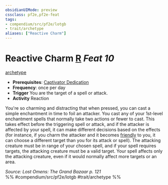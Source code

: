 ```yaml
---
obsidianUIMode: preview
cssclass: pf2e,pf2e-feat
tags:
- compendium/src/pf2e/lotgb
- trait/archetype
aliases: ["Reactive Charm"]
---
```

# Reactive Charm  [R](../../rules/core-rulebook/chapter-9-playing-the-game.md#Actions "Reaction") *Feat 10*  
[archetype](../../rules/traits/archetype.md)  

- **Prerequisites**: [Captivator Dedication](captivator-dedication-lotgb.md)
- **Frequency**: once per day
- **Trigger** You are the target of a spell or attack.
- **Activity** Reaction

You're so charming and distracting that when pressed, you can cast a simple enchantment in time to foil an attacker. You cast any of your 1st-level enchantment spells that normally take two actions or fewer to cast. This takes effect before the triggering spell or attack, and if the attacker is affected by your spell, it can make different decisions based on the effects (for instance, if you charm the attacker and it becomes [friendly](../../rules/conditions.md#Friendly) to you, it can choose a different target than you for its attack or spell). The attacking creature must be in range of your chosen spell, and if your spell requires targets, the attacking creature must be a valid target. Your spell affects only the attacking creature, even if it would normally affect more targets or an area.

*Source: Lost Omens: The Grand Bazaar p. 121*  
%% #compendium/src/pf2e/lotgb #trait/archetype %%